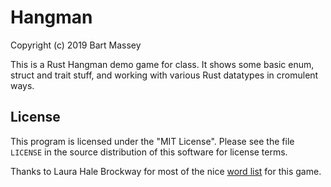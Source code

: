 # Hangman
Copyright (c) 2019 Bart Massey

This is a Rust Hangman demo game for class. It shows some
basic enum, struct and trait stuff, and working with various
Rust datatypes in cromulent ways.

## License

This program is licensed under the "MIT License".  Please
see the file `LICENSE` in the source distribution of this
software for license terms.

Thanks to Laura Hale Brockway for most of the nice
[word list](https://www.prdaily.com/49-unbeatable-words-for-the-game-hangman/)
for this game.
